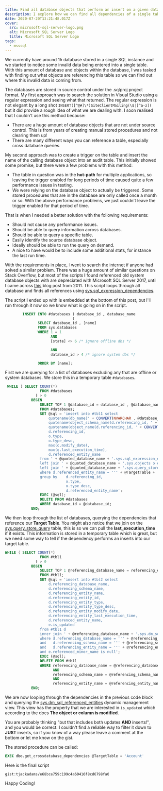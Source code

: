 ```yaml
---
title: Find all database objects that perform an insert on a given database table
description: I explore how we can find all dependencies of a single table in Microsoft SQL Server 2017 across databases that perform an update or insert action.
date: 2020-07-20T13:21:48.017Z
cover:
  src: microsoft-sql-server-logo.png
  alt: Microsoft SQL Server Logo
  title: Microsoft SQL Server Logo
tags:
  - msssql
---
```


We currently have around 15 database stored in a single SQL instance and we started to notice some invalid data being entered into a single table. With this amount of database and objects within the database, I was tasked with finding out what objects are referencing this table so we can find out where this invalid data is coming from.

The databases are stored in source control under the .sqlproj project format. My first approach was to search the solution in Visual Studio using a regular expression and seeing what that returned. The regular expression is not elegant by a long shot `INSERT([^@#]\*)SiteClientMailing(\$|[^a-z])` but it did provide a rough idea of what we are dealing with. I soon realised that I couldn't use this method because:

- There are a huge amount of database objects that are not under source control. This is from years of creating manual stored procedures and not clearing them up!
- There are many different ways you can reference a table, especially cross database queries.

My second approach was to create a trigger on the table and insert the name of the calling database object into an audit table. This initially showed some promise, but there were a few problems with this method:

- The table in question was in the **hot-path** for multiple applications, so leaving the trigger enabled for long periods of time caused quite a few performance issues in testing.
- We were relying on the database object to actually be triggered. Some stored procedures that are in the database are only called once a month or so. With the above performance problems, we just couldn't leave the trigger enabled for that period of time.

That is when I needed a better solution with the following requirements:

- Should not cause any performance issues.
- Should be able to query information across databases.
- Should be able to query a specific table.
- Easily identify the source database object.
- Ideally should be able to run the query on demand.
- A nice to have would be to include some additional stats, for instance the last run time.

With the requirements in place, I went to search the internet if anyone had solved a similar problem. There was a huge amount of similar questions on Stack Overflow, but most of the scripts I found referenced old system database objects with are depreciated with Microsoft SQL Server 2017, until I came across [this](https://zakird.com/mssql/2011/06/07/finding-cross-database-dependencies) blog post from 2011. This script loops through all database and finds all references using [sys.sql_expression_dependencies](https://docs.microsoft.com/en-us/sql/relational-databases/system-catalog-views/sys-sql-expression-dependencies-transact-sql?view=sql-server-ver15).

The script I ended up with is embedded at the bottom of this post, but I'll run through it now so we know what is going on in the script.

```sql
        INSERT INTO #databases ( database_id , database_name
                               )
               SELECT database_id , [name]
               FROM sys.databases
               WHERE 1 = 1
                     AND
                     [state] <> 6 /* ignore offline dbs */

                     AND
                     database_id > 4 /* ignore system dbs */

               ORDER BY [name];
```

First we are querying for a list of databases excluding any that are offline or system databases. We store this in a temporary table `#databases`.

```sql
 WHILE ( SELECT COUNT(*)
                FROM #databases
              ) > 0
            BEGIN
                SELECT TOP 1 @database_id = database_id , @database_name = database_name , @quoted_database_name = QUOTENAME(DB_NAME(CONVERT(NVARCHAR , database_id)))
                FROM #databases;
                SET @sql = 'insert into #tbl1 select
					quotename(db_name(' + CONVERT(NVARCHAR , @database_id) + ')),
					quotename(object_schema_name(d.referencing_id, ' + CONVERT(NVARCHAR , @database_id) + ')),
					quotename(object_name(d.referencing_id, ' + CONVERT(NVARCHAR , @database_id) + ')),
					d.referencing_id,
					o.type,
					o.type_desc,
					max(o.modify_date),
					max(q.last_execution_time),
					d.referenced_entity_name
				from ' + @quoted_database_name + '.sys.sql_expression_dependencies d
				left join ' + @quoted_database_name + '.sys.objects o on d.referencing_id = o.object_id
				left join ' + @quoted_database_name + '.sys.query_store_query q on d.referencing_id = q.object_id
				where d.referenced_entity_name = ''' + @TargetTable + '''
				group by	d.referencing_id,
							o.type,
							o.type_desc,
							d.referenced_entity_name';
                EXEC (@sql);
                DELETE FROM #databases
                WHERE database_id = @database_id;
            END;
```

We then loop through the list of databases, querying the dependencies that reference our **Target Table**. You might also notice that we join on the [sys.query_store_query](https://docs.microsoft.com/en-us/sql/relational-databases/system-catalog-views/sys-query-store-query-transact-sql?view=sql-server-ver15) table, this is so we can pull the **last_execution_time** if it exists. This information is stored in a temporary table which is great, but we need some way to tell if the dependency performs an inserts into our target table.

```sql
WHILE ( SELECT COUNT(*)
                FROM #tbl1
              ) > 0
            BEGIN
                SELECT TOP 1 @referencing_database_name = referencing_database_name , @referencing_schema_name = referencing_schema_name , @referencing_entity_name = referencing_entity_name
                FROM #tbl1;
                SET @sql = 'insert into #tbl2 select
					d.referencing_database_name,
					d.referencing_schema_name,
					d.referencing_entity_name,
					d.referencing_entity_id,
					d.referencing_entity_type,
					d.referencing_entity_type_desc,
					d.referencing_entity_modify_date,
					d.referencing_entity_last_execution_time,
					d.referenced_entity_name,
					e.is_updated
				from #tbl1 d
				inner join ' + @referencing_database_name + '.sys.dm_sql_referenced_entities(''' + @referencing_schema_name + '.' + @referencing_entity_name + ''', ''OBJECT'') e on d.referenced_entity_name = e.referenced_entity_name
				where d.referencing_database_name = ''' + @referencing_database_name + '''
				and	  d.referencing_schema_name = ''' + @referencing_schema_name + '''
				and   d.referencing_entity_name = ''' + @referencing_entity_name + '''
		        and e.referenced_minor_name is null';
                EXEC (@sql);
                DELETE FROM #tbl1
                WHERE referencing_database_name = @referencing_database_name
                      AND
                      referencing_schema_name = @referencing_schema_name
                      AND
                      referencing_entity_name = @referencing_entity_name;
            END;
```

We are now looping through the dependencies in the previous code block and querying the [sys.dm_sql_referenced_entities](https://docs.microsoft.com/en-us/sql/relational-databases/system-dynamic-management-views/sys-dm-sql-referenced-entities-transact-sql?view=sql-server-ver15) dynamic management view. This view has the property that we are interested in `is_updated` which according to the docs **The object or column is modified**.

You are probably thinking "but that includes both updates **AND** inserts!", and you would be correct. I couldn't find a reliable way to filter it down to **JUST** inserts, so if you know of a way please leave a comment at the bottom or let me know on the gist.

The stored procedure can be called:

```sql
EXEC dbo.get_crossdatabase_dependencies @TargetTable = 'Account'
```

Here is the final script

`gist:tjackadams/e68bce759c199c4a69416f8cd6798fa0`

Happy Coding!
